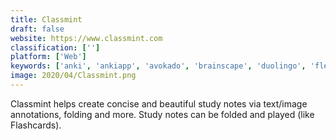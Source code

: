 ```yaml
---
title: Classmint
draft: false 
website: https://www.classmint.com
classification: ['']
platform: ['Web']
keywords: ['anki', 'ankiapp', 'avokado', 'brainscape', 'duolingo', 'flexiquiz', 'kahoot!', 'memrise', 'mochi', 'ninchanese', 'quizlet', 'rosetta_stone', 'skive', 'studyblue', 'supermemo', 'synap', 'unmarkdocs', 'wondershare_quizcreator', 'ispring_quizmaker']
image: 2020/04/Classmint.png
---
```

Classmint helps create concise and beautiful study notes via text/image annotations, folding and more. Study notes can be folded and played (like Flashcards).